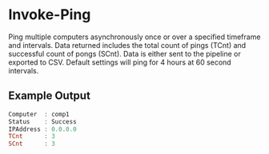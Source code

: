 # Invoke-Ping
Ping multiple computers asynchronously once or over a specified timeframe and intervals.
Data returned includes the total count of pings (TCnt) and successful count of pongs (SCnt).
Data is either sent to the pipeline or exported to CSV.
Default settings will ping for 4 hours at 60 second intervals.

## Example Output
```PowerShell
Computer  : comp1
Status    : Success
IPAddress : 0.0.0.0
TCnt      : 3
SCnt      : 3
```

